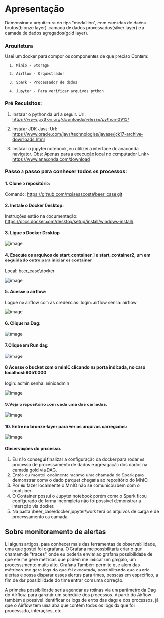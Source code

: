 # Apresentação
Demonstrar a arquitetura do tipo "medallion", com camadas de dados brutos(bronze layer), camada de dados processados(silver layer) e a camada de dados agregados(gold layer).

### Arquitetura
   Usei um docker para compor os componentes de que preciso
   Contem:
   
      1. Minio - Storage
      
      2. Airflow - Orquestrador
      
      3. Spark - Processador de dados
      
      4. Jupyter - Para verificar arquivos python

### Pré Requisitos:
   1. Instalar o python da url a seguir.
   Url: https://www.python.org/downloads/release/python-3913/
   2. Instalar JDK Java:
   Url: https://www.oracle.com/java/technologies/javase/jdk17-archive-downloads.html

3. Instalar o jupyter notebook, eu utilizei a interface do anaconda navigator.
   Obs: Apenas para a execução local no computador
   Link> https://www.anaconda.com/download

### Passo a passo para conhecer todos os processos:
#### 1. Clone o repositório:
   Comando: https://github.com/moisesscosta/beer_case.git

#### 2. Instale o Docker Desktop:

   Instruções estão na documentação: https://docs.docker.com/desktop/setup/install/windows-install/

#### 3. Ligue o Docker Desktop

![image](https://github.com/user-attachments/assets/aec92f85-9c63-4375-a1bf-81ae07d6f727)

#### 4. Execute os arquivos de start_container_1 e start_container2, um em seguida do outro para iniciar os container
   Local: beer_case\docker

![image](https://github.com/user-attachments/assets/585ffb1e-bf2f-45ab-bc9b-fd5366a70d9c)

#### 5. Acesse o airflow:

   Logue no airflow com as credencias:
   login: airflow
   senha: airflow
   
![image](https://github.com/user-attachments/assets/38376707-0065-431a-8531-42d96ad680de)

#### 6. Clique na Dag:

![image](https://github.com/user-attachments/assets/90811971-40c8-4900-9959-1a7b4277be4d)

#### 7.Clique em Run dag:

![image](https://github.com/user-attachments/assets/038cdd6b-5250-463c-b23e-6d76fcfeccf0)

#### 8 Acesse o bucket com o minIO clicando na porta indicada, no caso localhost:9051:000
login: admin
senha: minioadmin

![image](https://github.com/user-attachments/assets/9ab66785-df64-446b-bddb-c19d9b817bb4)


#### 9.Veja o repositório com cada uma das camadas:

![image](https://github.com/user-attachments/assets/b406e951-c23d-4444-8c31-28be7ce8e0be)

#### 10. Entre no bronze-layer para ver os arquivos carregados:

![image](https://github.com/user-attachments/assets/a62aa3a4-ed18-45a4-b219-7d817286f758)

#### Observações do processo.
   1. Eu não consegui finalizar a configuração da docker para rodar os processo de processamento de dados e agreagação dos dados na camada gold via DAG.
   2. Então eu montei localmente mesmo uma chamada do Spark para demonstrar como o dado parquet chegaria ao repositório do MinIO.
   3. Por eu fazer localmente o MinIO não se comunicou bem com o container
   4. O Container possui o Jupyter notebook porém como o Spark ficou configurado de forma incompleta não foi possível demonstrar a interação via docker.
   5. Na pasta \beer_case\docker\jupyter\work terá os arquivos de carga e de processamento da camada.

## Sobre monitoramento de alertas
Li alguns artigos, para conhecer mais das ferramentas de observabilidade, uma que gostei foi o grafana. O Grafana me possbilitaria  criar o que chamam de  "traces", onde eu poderia enviar ao grafana possibilidade de que ele me gere métricas que podem me indicar um gargalo, um processamento muito alto.
Grafana Também permite que alem das métricas, me gere logs do que foi executado, possibilitando que eu crie alertas e possa disparar esses alertas para times, pessoas em específico, a fim de dar possibilidade do time entrar com uma correção.

A primeira possibilidade seria agendar as rotinas via um parâmetro da Dag do Airflow, para garantir um schedule dos processos. A partir do Airflow também é possível identificar os logs de erros das dags e dos processos, já que o Airflow tem uma aba que contém todos os logs do que foi processado, interações, etc.
